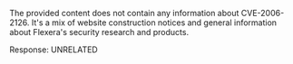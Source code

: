 The provided content does not contain any information about CVE-2006-2126. It's a mix of website construction notices and general information about Flexera's security research and products.

Response: UNRELATED